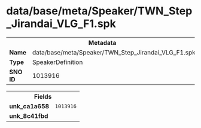 <h1>data/base/meta/Speaker/TWN_Step_Jirandai_VLG_F1.spk</h1><table><tr><th colspan="100%">Metadata</th></tr><tr><td><b>Name</b></td><td>data/base/meta/Speaker/TWN_Step_Jirandai_VLG_F1.spk</td></tr><tr><td><b>Type</b></td><td>SpeakerDefinition</td></tr><tr><td><b>SNO ID</b></td><td>1013916</td></tr></table>

<table><tr><th colspan="100%">Fields</th></tr><tr><td><b>unk_ca1a658</b></td><td><code>1013916</code></td></tr><tr><td><b>unk_8c41fbd</b></td><td></td></tr></table>

